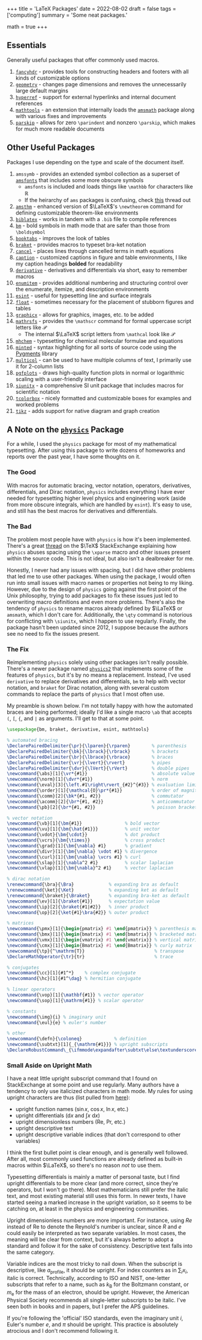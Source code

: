 +++
title = 'LaTeX Packages'
date = 2022-08-02
draft = false
tags = ['computing']
summary = 'Some neat packages.'

math = true
+++

## Essentials

Generally useful packages that offer commonly used macros.

1. [`fancyhdr`](https://ctan.org/pkg/fancyhdr) - provides tools for constructing headers and footers with all kinds of customizable options
2. [`geometry`](https://ctan.org/pkg/geometry) - changes page dimensions and removes the unnecessarily large default margins
3. [`hyperref`](https://ctan.org/pkg/hyperref) - support for external hyperlinks and internal document references
4. [`mathtools`](https://ctan.org/pkg/mathtools) - an extension that internally loads the [`amsmath`](https://ctan.org/pkg/amsmath) package along with various fixes and improvements
5. [`parskip`](https://ctan.org/pkg/parskip) - allows for zero `\parindent` and nonzero `\parskip`, which makes for much more readable documents

## Other Useful Packages

Packages I use depending on the type and scale of the document itself.

1. `amssymb` - provides an extended symbol collection as a superset of [`amsfonts`](https://ctan.org/pkg/amsfonts) that includes some more obscure symbols
   - `amsfonts` is included and loads things like `\mathbb` for characters like $\mathbb{R}$
   - If the heirarchy of `ams` packages is confusing, check [this](https://tex.stackexchange.com/questions/32100/what-does-each-ams-package-do) thread out
2. [`amsthm`](https://ctan.org/pkg/amsthm) - enhanced version of $\LaTeX$'s `\newtheorem` command for defining customizable theorem-like environments
3. [`biblatex`](https://ctan.org/pkg/biblatex) - works in tandem with a `.bib` file to compile references
4. [`bm`](https://ctan.org/pkg/bm) - bold symbols in math mode that are safer than those from `\boldsymbol`
5. [`booktabs`](https://ctan.org/pkg/booktabs) - improves the look of tables
6. [`braket`](https://ctan.org/pkg/braket) - provides macros to typeset bra-ket notation
7. [`cancel`](https://ctan.org/pkg/cancel) - places lines through cancelled terms in math equations
8. [`caption`](https://ctan.org/pkg/caption) - customized captions in figure and table environments, I like my caption headings **bolded** for readability
9. [`derivative`](https://ctan.org/pkg/derivative) - derivatives and differentials via short, easy to remember macros
10. [`enumitem`](https://ctan.org/pkg/enumitem) - provides additional numbering and structuring control over the enumerate, itemize, and description environments
11. [`esint`](https://ctan.org/pkg/esint) - useful for typesetting line and surface integrals
12. [`float`](https://ctan.org/pkg/float) - sometimes necessary for the placement of stubborn figures and tables
13. [`graphicx`](https://ctan.org/pkg/graphicx) - allows for graphics, images, etc. to be added
14. [`mathrsfs`](https://ctan.org/pkg/mathrsfs) - provides the `\mathscr` command for formal uppercase script letters like $\mathscr{P}$
      - The internal $\LaTeX$ script letters from `\mathcal` look like $\mathcal{P}$
15. [`mhchem`](https://ctan.org/pkg/mhchem) - typesetting for chemical molecular formulae and equations
16. [`minted`](https://ctan.org/pkg/minted) - syntax highlighting for all sorts of source code using the [Pygments](https://pygments.org) library
17. [`multicol`](https://ctan.org/pkg/multicol) - can be used to have multiple columns of text, I primarily use it for 2-column lists
18. [`pgfplots`](https://ctan.org/pkg/pgfplots) - draws high-quality function plots in normal or logarithmic scaling with a user-friendly interface
19. [`siunitx`](https://ctan.org/pkg/siunitx) - a comprehensive SI unit package that includes macros for scientific notation
20. [`tcolorbox`](https://ctan.org/pkg/tcolorbox) - nicely formatted and customizable boxes for examples and worked problems
21. [`tikz`](https://ctan.org/pkg/tikz) - adds support for native diagram and graph creation

## A Note on the [`physics`](https://ctan.org/pkg/physics) Package

For a while, I used the `physics` package for most of my mathematical typesetting. After using this package to write dozens of homeworks and reports over the past year, I have some thoughts on it.

### The Good

With macros for automatic bracing, vector notation, operators, derivatives, differentials, and Dirac notation, `physics` includes everything I have ever needed for typesetting higher level physics and engineering work (aside from more obscure integrals, which are handled by `esint`). It's easy to use, and still has the best macros for derivatives and differentials.

### The Bad

The problem most people have with `physics` is how it's been implemented. There's a great [thread](https://tex.stackexchange.com/questions/471532/alternatives-to-the-physics-package) on the $\TeX$ StackExchange explaining how `physics` abuses spacing using the `\xparse` macro and other issues present within the source code. This is not ideal, but also isn't a dealbreaker for me.

Honestly, I never had any issues with spacing, but I did have other problems that led me to use other packages. When using the package, I would often run into small issues with macro names or properties not being to my liking. However, due to the design of `physics` going against the first point of the Unix philosophy, trying to add packages to fix these issues just led to overwriting macro definitions and even more problems. There's also the tendency of `physics` to rename macros already defined by $\LaTeX$ or `amsmath`, which I don't care for. Additionally, the `\qty` command is notorious for conflicting with `\siunitx`, which I happen to use regularly. Finally, the package hasn't been updated since 2012, I suppose because the authors see no need to fix the issues present.

### The Fix

Reimplementing `physics` solely using other packages isn't really possible. There's a newer package named [`physics2`](https://ctan.org/pkg/physics2) that implements some of the features of `physics`, but it's by no means a replacement. Instead, I've used `derivative` to replace derivatives and differentials, `bm` to help with vector notation, and `braket` for Dirac notation, along with several custom commands to replace the parts of `physics` that I most often use.

My preamble is shown below. I'm not totally happy with how the automated braces are being performed; ideally I'd like a single macro `\ab` that accepts `(`, `[`, `{`, and `|` as arguments. I'll get to that at some point.

```latex
\usepackage{bm, braket, derivative, esint, mathtools}

% automated bracing
\DeclarePairedDelimiter{\pr}{\lparen}{\rparen}        % parenthesis
\DeclarePairedDelimiter{\bk}{\lbrack}{\rbrack}        % brackets
\DeclarePairedDelimiter{\br}{\lbrace}{\rbrace}        % braces
\DeclarePairedDelimiter{\vr}{\lvert}{\rvert}          % pipes
\DeclarePairedDelimiter{\dvr}{\lVert}{\rVert}         % double pipes
\newcommand{\abs}[1]{\vr*{#1}}                        % absolute value
\newcommand{\norm}[1]{\dvr*{#1}}                      % norm
\newcommand{\eval}[3]{\left.#1\right\rvert_{#2}^{#3}} % evaluation limits
\newcommand{\order}[1]{\mathcal{O}\pr*{#1}}           % order of magnitude
\newcommand{\comm}[2]{\bk*{#1, #2}}                   % commutator
\newcommand{\acomm}[2]{\br*{#1, #2}}                  % anticommutator
\newcommand{\pb}[2]{\br*{#1, #2}}                     % poisson bracket

% vector notation
\newcommand{\vb}[1]{\bm{#1}}                % bold vector
\newcommand{\vu}[1]{\bm{\hat{#1}}}          % unit vector
\newcommand{\vdot}{\bm{\cdot}}              % dot product
\newcommand{\vcrs}{\bm{\times}}             % cross product
\newcommand{\grad}[1]{\bm{\nabla} #1}       % gradient
\newcommand{\divr}[1]{\bm{\nabla} \vdot #1} % divergence
\newcommand{\curl}[1]{\bm{\nabla} \vcrs #1} % curl
\newcommand{\slap}[1]{\nabla^2 #1}          % scalar laplacian
\newcommand{\vlap}[1]{\bm{\nabla}^2 #1}     % vector laplacian

% dirac notation
\renewcommand{\bra}{\Bra}             % expanding bra as default
\renewcommand{\ket}{\Ket}             % expanding ket as default
\renewcommand{\braket}{\Braket}       % expanding bra-ket as default
\newcommand{\ev}[1]{\braket{#1}}      % expectation value
\newcommand{\ip}[2]{\braket{#1|#2}}   % inner product
\newcommand{\op}[2]{\ket{#1}\bra{#2}} % outer product

% matrices
\newcommand{\pmx}[1]{\begin{pmatrix} #1 \end{pmatrix}} % parenthesis matrix
\newcommand{\bmx}[1]{\begin{bmatrix} #1 \end{bmatrix}} % bracketed matrix
\newcommand{\vmx}[1]{\begin{vmatrix} #1 \end{vmatrix}} % vertical matrix
\newcommand{\cmx}[1]{\begin{Bmatrix} #1 \end{Bmatrix}} % curly matrix
\newcommand{\tp}{^\mathrm{T}}                          % transpose
\DeclareMathOperator{\tr}{tr}                          % trace

% conjugates
\newcommand{\cc}[1]{#1^*}    % complex conjugate
\newcommand{\hc}[1]{#1^\dag} % hermitian conjugate

% linear operators
\newcommand{\vop}[1]{\mathbf{#1}} % vector operator
\newcommand{\sop}[1]{\mathrm{#1}} % scalar operator

% constants
\newcommand{\img}{i} % imaginary unit
\newcommand{\eul}{e} % euler's number

% other
\newcommand{\defn}{\coloneq}            % definition
\newcommand{\subtxt}[1]{_{\mathrm{#1}}} % upright subscripts
\DeclareRobustCommand\_{\ifmmode\expandafter\subtxt\else\textunderscore\fi}
```

### Small Aside on Upright Math

I have a neat little upright subscript command that I found on StackExchange at some point and use regularly. Many authors have a tendency to only use italicized characters in math mode. My rules for using upright characters are thus (list pulled from [here](https://tex.stackexchange.com/questions/33120/should-subscripts-in-math-mode-be-upright)):

- upright function names ($\sin{x}$, $\cos{x}$, $\ln{x}$, etc.)
- upright differentials ($\mathrm{d}x$ and $\int x \ \mathrm{d}x$)
- upright dimensionless numbers ($\mathrm{Re}$, $\mathrm{Pr}$, etc.)
- upright descriptive text
- upright descriptive variable indices (that don't correspond to other variables)

I think the first bullet point is clear enough, and is generally well followed. After all, most commonly used functions are already defined as built-in macros within $\LaTeX$, so there's no reason *not* to use them.

Typesetting differentials is mainly a matter of personal taste, but I find upright differentials to be more clear (and more correct, since they're operators, but I won't go there). Most mathematicians still prefer the italic text, and most existing material still uses this form. In newer texts, I have started seeing a marked increase in the upright variation, so it seems to be catching on, at least in the physics and engineering communities.

Upright dimensionless numbers are more important. For instance, using $Re$ instead of $\mathrm{Re}$ to denote the Reynold's number is unclear, since $R$ and $e$ could easily be interpreted as two separate variables. In most cases, the meaning will be clear from context, but it's always better to adopt a standard and follow it for the sake of consistency. Descriptive text falls into the same category.

Variable indices are the most tricky to nail down. When the subscript is descriptive, like $a_\mathrm{profile}$, it should be upright. For index counters as in $\sum_i x_i$, italic is correct. Technically, according to ISO and NIST, one-letter subscripts that refer to a name, such as $k_\mathrm{B}$ for the Boltzmann constant, or $m_\mathrm{e}$ for the mass of an electron, should be upright. However, the American Physical Society recommends all single-letter subscripts to be italic. I've seen both in books and in papers, but I prefer the APS guidelines.

If you're following the 'official' ISO standards, even the imaginary unit $i$, Euler's number $e$, and $\pi$ should be upright. This practice is absolutely atrocious and I don't recommend following it.
